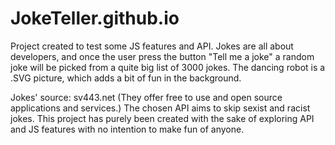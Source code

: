 # JokeTeller.github.io

Project created to test some JS features and API.
Jokes are all about developers, and once the user press the button "Tell me a joke" a random joke will be picked from a quite big list of 3000 jokes.
The dancing robot is a .SVG picture, which adds a bit of fun in the background.

Jokes' source: sv443.net (They offer free to use and open source applications and services.)
The chosen API aims to skip sexist and racist jokes.
This project has purely been created with the sake of exploring API and JS features with no intention to make fun of anyone.
